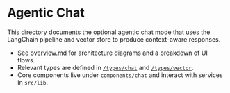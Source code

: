 # Agentic Chat

This directory documents the optional agentic chat mode that uses the LangChain pipeline and vector store to produce context-aware responses.

- See [overview.md](overview.md) for architecture diagrams and a breakdown of UI flows.
- Relevant types are defined in [`/types/chat`](../../types/chat) and [`/types/vector`](../../types/vector).
- Core components live under `components/chat` and interact with services in `src/lib`.
